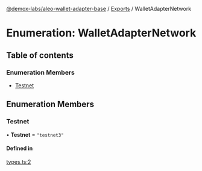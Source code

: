 [@demox-labs/aleo-wallet-adapter-base](../README.md) / [Exports](../modules.md) / WalletAdapterNetwork

# Enumeration: WalletAdapterNetwork

## Table of contents

### Enumeration Members

- [Testnet](WalletAdapterNetwork.md#testnet)

## Enumeration Members

### Testnet

• **Testnet** = ``"testnet3"``

#### Defined in

[types.ts:2](https://github.com/demox-labs/leo-wallet-adapter/blob/e633661/packages/core/base/types.ts#L2)
